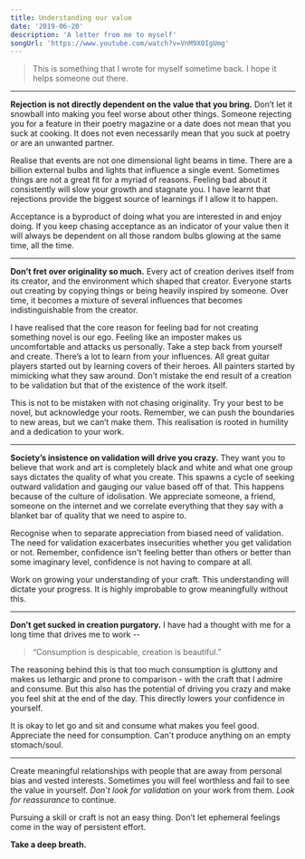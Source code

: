 ```yaml
---
title: Understanding our value
date: '2019-06-20'
description: 'A letter from me to myself'
songUrl: 'https://www.youtube.com/watch?v=VnM9X0IgUmg'
---
```


> This is something that I wrote for myself sometime back. I hope it helps someone out there.
---
**Rejection is not directly dependent on the value that you bring.** Don’t let it snowball into making you feel worse about other things. Someone rejecting you for a feature in their poetry magazine or a date does not mean that you suck at cooking. It does not even necessarily mean that you suck at poetry or are an unwanted partner.

Realise that events are not one dimensional light beams in time. There are a billion external bulbs and lights that influence a single event. Sometimes things are not a great fit for a myriad of reasons. Feeling bad about it consistently will slow your growth and stagnate you. I have learnt that rejections provide the biggest source of learnings if I allow it to happen.

Acceptance is a byproduct of doing what you are interested in and enjoy doing. If you keep chasing acceptance as an indicator of your value then it will always be dependent on all those random bulbs glowing at the same time, all the time.

--- 
**Don’t fret over originality so much.** Every act of creation derives itself from its creator, and the environment which shaped that creator. Everyone starts out creating by copying things or being heavily inspired by someone. Over time, it becomes a mixture of several influences that becomes indistinguishable from the creator.

I have realised that the core reason for feeling bad for not creating something novel is our ego. Feeling like an imposter makes us uncomfortable and attacks us personally. Take a step back from yourself and create. There’s a lot to learn from your influences. All great guitar players started out by learning covers of their heroes. All painters started by mimicking what they saw around. Don’t mistake the end result of a creation to be validation but that of the existence of the work itself.

This is not to be mistaken with not chasing originality. Try your best to be novel, but acknowledge your roots. Remember, we can push the boundaries to new areas, but we can’t make them. This realisation is rooted in humility and a dedication to your work.

---
**Society’s insistence on validation will drive you crazy.** They want you to believe that work and art is completely black and white and what one group says dictates the quality of what you create. This spawns a cycle of seeking outward validation and gauging our value based off of that. This happens because of the culture of idolisation. We appreciate someone, a friend, someone on the internet and we correlate everything that they say with a blanket bar of quality that we need to aspire to.

Recognise when to separate appreciation from biased need of validation. The need for validation exacerbates insecurities whether you get validation or not. Remember, confidence isn't feeling better than others or better than some imaginary level, confidence is not having to compare at all.

Work on growing your understanding of your craft. This understanding will dictate your progress. It is highly improbable to grow meaningfully without this.

---
**Don’t get sucked in creation purgatory.** I have had a thought with me for a long time that drives me to work -- 
> “Consumption is despicable, creation is beautiful.”

The reasoning behind this is that too much consumption is gluttony and makes us lethargic and prone to comparison - with the craft that I admire and consume. But this also has the potential of driving you crazy and make you feel shit at the end of the day. This directly lowers your confidence in yourself.

It is okay to let go and sit and consume what makes you feel good. Appreciate the need for consumption. Can't produce anything on an empty stomach/soul.

---
Create meaningful relationships with people that are away from personal bias and vested interests. Sometimes you will feel worthless and fail to see the value in yourself. *Don’t look for validation* on your work from them. *Look for reassurance* to continue.

Pursuing a skill or craft is not an easy thing. Don’t let ephemeral feelings come in the way of persistent effort.

**Take a deep breath.**
